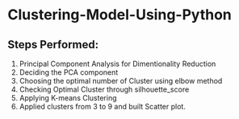 # Clustering-Model-Using-Python

## Steps Performed:
1. Principal Component Analysis for Dimentionality Reduction 
2. Deciding the PCA component
3. Choosing the optimal number of Cluster using elbow method
4. Checking Optimal Cluster through silhouette_score
5. Applying K-means Clustering
6. Applied clusters from 3 to 9 and built Scatter plot. 
